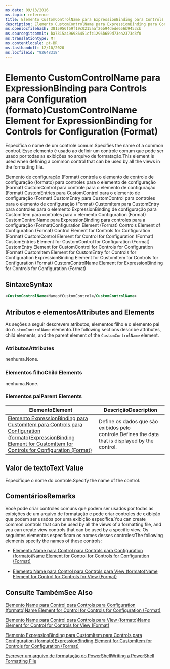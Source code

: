 ```yaml
---
ms.date: 09/13/2016
ms.topic: reference
title: Elemento CustomControlName para ExpressionBinding para Controls para Configuration (formato)
description: Elemento CustomControlName para ExpressionBinding para Controls para Configuration (formato)
ms.openlocfilehash: 3815956f59f19c0215aaf26b94dede656b9453cb
ms.sourcegitcommit: ba7315a496986451cfc1296b659d73ea2373d3f0
ms.translationtype: MT
ms.contentlocale: pt-BR
ms.lasthandoff: 12/10/2020
ms.locfileid: "92648318"
---
```

# <a name="customcontrolname-element-for-expressionbinding-for-controls-for-configuration-format"></a><span data-ttu-id="f717e-103">Elemento CustomControlName para ExpressionBinding para Controls para Configuration (formato)</span><span class="sxs-lookup"><span data-stu-id="f717e-103">CustomControlName Element for ExpressionBinding for Controls for Configuration (Format)</span></span>

<span data-ttu-id="f717e-104">Especifica o nome de um controle comum.</span><span class="sxs-lookup"><span data-stu-id="f717e-104">Specifies the name of a common control.</span></span> <span data-ttu-id="f717e-105">Esse elemento é usado ao definir um controle comum que pode ser usado por todas as exibições no arquivo de formatação.</span><span class="sxs-lookup"><span data-stu-id="f717e-105">This element is used when defining a common control that can be used by all the views in the formatting file.</span></span>

<span data-ttu-id="f717e-106">Elemento de configuração (Format) controla o elemento de controle de configuração (formato) para controles para o elemento de configuração (Format) CustomControl para controle para o elemento de configuração (Format) CustomEntries para CustomControl para o elemento de configuração (Format) CustomEntry para CustomControl para controles para o elemento de configuração (Format) CustomItem para CustomEntry para controles para o elemento ExpressionBinding de configuração para CustomItem para controles para o elemento Configuration (Format) CustomControlName para ExpressionBinding para controles para a configuração (Format)</span><span class="sxs-lookup"><span data-stu-id="f717e-106">Configuration Element (Format) Controls Element of Configuration (Format) Control Element for Controls for Configuration (Format) CustomControl Element for Control for Configuration (Format) CustomEntries Element for CustomControl for Configuration (Format) CustomEntry Element for CustomControl for Controls for Configuration (Format) CustomItem Element for CustomEntry for Controls for Configuration ExpressionBinding Element for CustomItem for Controls for Configuration (Format) CustomControlName Element for ExpressionBinding for Controls for Configuration (Format)</span></span>

## <a name="syntax"></a><span data-ttu-id="f717e-107">Sintaxe</span><span class="sxs-lookup"><span data-stu-id="f717e-107">Syntax</span></span>

```xml
<CustomControlName>NameofCustomControl</CustomControlName>
```

## <a name="attributes-and-elements"></a><span data-ttu-id="f717e-108">Atributos e elementos</span><span class="sxs-lookup"><span data-stu-id="f717e-108">Attributes and Elements</span></span>

<span data-ttu-id="f717e-109">As seções a seguir descrevem atributos, elementos filho e o elemento pai do `CustomControlName` elemento.</span><span class="sxs-lookup"><span data-stu-id="f717e-109">The following sections describe attributes, child elements, and the parent element of the `CustomControlName` element.</span></span>

### <a name="attributes"></a><span data-ttu-id="f717e-110">Atributos</span><span class="sxs-lookup"><span data-stu-id="f717e-110">Attributes</span></span>

<span data-ttu-id="f717e-111">nenhuma.</span><span class="sxs-lookup"><span data-stu-id="f717e-111">None.</span></span>

### <a name="child-elements"></a><span data-ttu-id="f717e-112">Elementos filho</span><span class="sxs-lookup"><span data-stu-id="f717e-112">Child Elements</span></span>

<span data-ttu-id="f717e-113">nenhuma.</span><span class="sxs-lookup"><span data-stu-id="f717e-113">None.</span></span>

### <a name="parent-elements"></a><span data-ttu-id="f717e-114">Elementos pai</span><span class="sxs-lookup"><span data-stu-id="f717e-114">Parent Elements</span></span>

|<span data-ttu-id="f717e-115">Elemento</span><span class="sxs-lookup"><span data-stu-id="f717e-115">Element</span></span>|<span data-ttu-id="f717e-116">Descrição</span><span class="sxs-lookup"><span data-stu-id="f717e-116">Description</span></span>|
|-------------|-----------------|
|[<span data-ttu-id="f717e-117">Elemento ExpressionBinding para CustomItem para Controls para Configuration (formato)</span><span class="sxs-lookup"><span data-stu-id="f717e-117">ExpressionBinding Element for CustomItem for Controls for Configuration (Format)</span></span>](./expressionbinding-element-for-customitem-for-controls-for-configuration-format.md)|<span data-ttu-id="f717e-118">Define os dados que são exibidos pelo controle.</span><span class="sxs-lookup"><span data-stu-id="f717e-118">Defines the data that is displayed by the control.</span></span>|

## <a name="text-value"></a><span data-ttu-id="f717e-119">Valor de texto</span><span class="sxs-lookup"><span data-stu-id="f717e-119">Text Value</span></span>

<span data-ttu-id="f717e-120">Especifique o nome do controle.</span><span class="sxs-lookup"><span data-stu-id="f717e-120">Specify the name of the control.</span></span>

## <a name="remarks"></a><span data-ttu-id="f717e-121">Comentários</span><span class="sxs-lookup"><span data-stu-id="f717e-121">Remarks</span></span>

<span data-ttu-id="f717e-122">Você pode criar controles comuns que podem ser usados por todas as exibições de um arquivo de formatação e pode criar controles de exibição que podem ser usados por uma exibição específica.</span><span class="sxs-lookup"><span data-stu-id="f717e-122">You can create common controls that can be used by all the views of a formatting file, and you can create view controls that can be used by a specific view.</span></span> <span data-ttu-id="f717e-123">Os seguintes elementos especificam os nomes desses controles:</span><span class="sxs-lookup"><span data-stu-id="f717e-123">The following elements specify the names of these controls:</span></span>

- [<span data-ttu-id="f717e-124">Elemento Name para Control para Controls para Configuration (formato)</span><span class="sxs-lookup"><span data-stu-id="f717e-124">Name Element for Control for Controls for Configuration (Format)</span></span>](./name-element-for-control-for-controls-for-configuration-format.md)

- [<span data-ttu-id="f717e-125">Elemento Name para Control para Controls para View (formato)</span><span class="sxs-lookup"><span data-stu-id="f717e-125">Name Element for Control for Controls for View (Format)</span></span>](./name-element-for-control-for-controls-for-view-format.md)

## <a name="see-also"></a><span data-ttu-id="f717e-126">Consulte Também</span><span class="sxs-lookup"><span data-stu-id="f717e-126">See Also</span></span>

[<span data-ttu-id="f717e-127">Elemento Name para Control para Controls para Configuration (formato)</span><span class="sxs-lookup"><span data-stu-id="f717e-127">Name Element for Control for Controls for Configuration (Format)</span></span>](./name-element-for-control-for-controls-for-configuration-format.md)

[<span data-ttu-id="f717e-128">Elemento Name para Control para Controls para View (formato)</span><span class="sxs-lookup"><span data-stu-id="f717e-128">Name Element for Control for Controls for View (Format)</span></span>](./name-element-for-control-for-controls-for-view-format.md)

[<span data-ttu-id="f717e-129">Elemento ExpressionBinding para CustomItem para Controls para Configuration (formato)</span><span class="sxs-lookup"><span data-stu-id="f717e-129">ExpressionBinding Element for CustomItem for Controls for Configuration (Format)</span></span>](./expressionbinding-element-for-customitem-for-controls-for-configuration-format.md)

[<span data-ttu-id="f717e-130">Escrever um arquivo de formatação do PowerShell</span><span class="sxs-lookup"><span data-stu-id="f717e-130">Writing a PowerShell Formatting File</span></span>](./writing-a-powershell-formatting-file.md)
